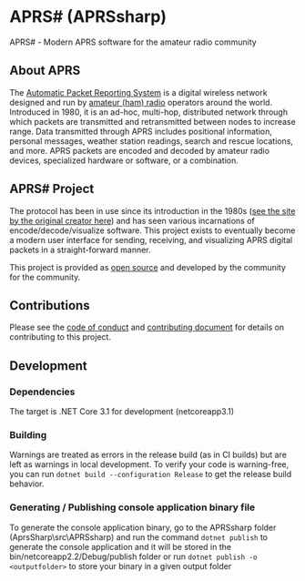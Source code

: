# APRS# (APRSsharp)

APRS# - Modern APRS software for the amateur radio community

## About APRS

The [Automatic Packet Reporting System](https://en.wikipedia.org/wiki/Automatic_Packet_Reporting_System)
is a digital wireless network designed and run by [amateur (ham) radio](https://en.wikipedia.org/wiki/Amateur_radio)
operators around the world. Introduced in 1980, it is an ad-hoc, multi-hop,
distributed network through which packets are transmitted and retransmitted
between nodes to increase range. Data transmitted through APRS includes
positional information, personal messages, weather station readings, search and
rescue locations, and more. APRS packets are encoded and decoded by amateur
radio devices, specialized hardware or software, or a combination.

## APRS# Project

The protocol has been in use since its introduction in the 1980s
([see the site by the original creator here](http://aprs.org/)) and has seen
various incarnations of encode/decode/visualize software. This project exists
to eventually become a modern user interface for sending, receiving, and
visualizing APRS digital packets in a straight-forward manner.

This project is provided as [open source](LICENSE) and developed by the
community for the community.

## Contributions

Please see the [code of conduct](CODE_OF_CONDUCT.md) and
[contributing document](CONTRIBUTING.MD) for details on contributing to
this project.

## Development

### Dependencies

The target is .NET Core 3.1 for development (netcoreapp3.1)

### Building

Warnings are treated as errors in the release build (as in CI builds) but are
left as warnings in local development. To verify your code is warning-free, you
can run `dotnet build --configuration Release` to get the release build behavior.

### Generating / Publishing console application binary file

To generate the console application binary, go to the APRSsharp folder
(AprsSharp\src\APRSsharp) and run the command `dotnet publish` to generate
the console application and it will be stored in the
bin/netcoreapp2.2/Debug/publish folder or run `dotnet publish -o <outputfolder>`
to store your binary in a given output folder
